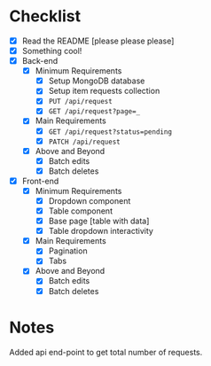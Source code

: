 # Checklist

<!-- Make sure you fill out this checklist with what you've done before submitting! -->

- [X] Read the README [please please please]
- [X] Something cool!
- [X] Back-end
  - [X] Minimum Requirements
    - [X] Setup MongoDB database
    - [X] Setup item requests collection
    - [X] `PUT /api/request`
    - [X] `GET /api/request?page=_`
  - [X] Main Requirements
    - [X] `GET /api/request?status=pending`
    - [X] `PATCH /api/request`
  - [X] Above and Beyond
    - [X] Batch edits
    - [X] Batch deletes
- [X] Front-end
  - [X] Minimum Requirements
    - [X] Dropdown component
    - [X] Table component
    - [X] Base page [table with data]
    - [X] Table dropdown interactivity
  - [X] Main Requirements
    - [X] Pagination
    - [X] Tabs
  - [X] Above and Beyond
    - [X] Batch edits
    - [X] Batch deletes

# Notes

<!-- Notes go here -->
Added api end-point to get total number of requests.
